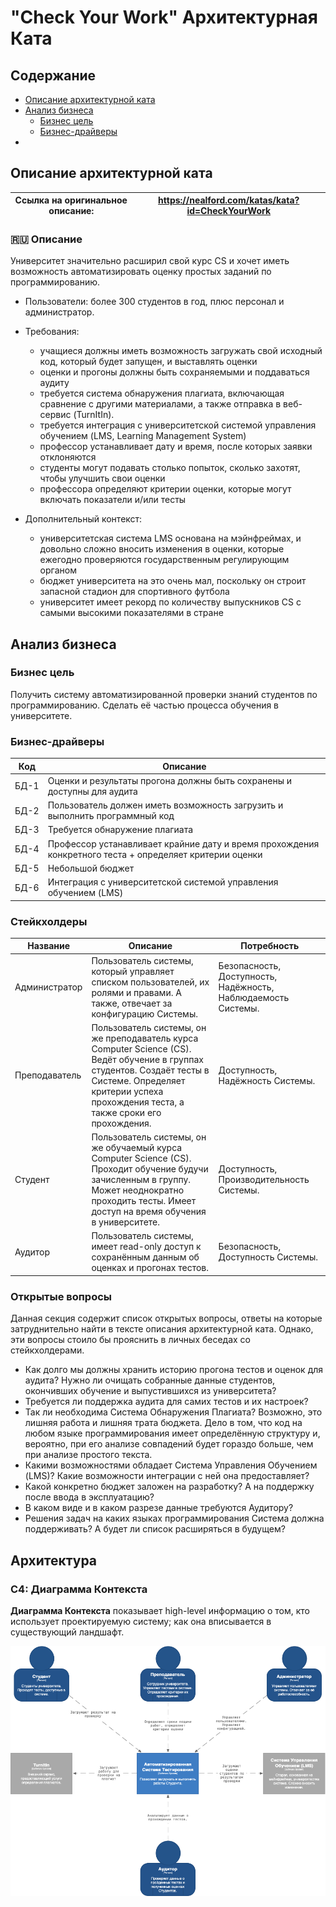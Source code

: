 # "Check Your Work" Архитектурная Ката

## Содержание
- [Описание архитектурной ката](#описание-архитектурной-ката)
- [Анализ бизнеса](#анализ-бизнеса)
  - [Бизнес цель](#бизнес-цель)
  - [Бизнес-драйверы](#бизнес-драйверы)
- 

## Описание архитектурной ката

| Ссылка на оригинальное описание: | https://nealford.com/katas/kata?id=CheckYourWork |
| ---- | ---- |

### 🇷🇺 Описание

Университет значительно расширил свой курс CS и хочет иметь возможность автоматизировать оценку простых заданий по программированию.

* Пользователи: более 300 студентов в год, плюс персонал и администратор.

* Требования:
  * учащиеся должны иметь возможность загружать свой исходный код, который будет запущен, и выставлять оценки
  * оценки и прогоны должны быть сохраняемыми и поддаваться аудиту
  * требуется система обнаружения плагиата, включающая сравнение с другими материалами, а также отправка в веб-сервис (TurnItIn).
  * требуется интеграция с университетской системой управления обучением (LMS, Learning Management System)
  * профессор устанавливает дату и время, после которых заявки отклоняются
  * студенты могут подавать столько попыток, сколько захотят, чтобы улучшить свои оценки
  * профессора определяют критерии оценки, которые могут включать показатели и/или тесты

* Дополнительный контекст:
  * университетская система LMS основана на мэйнфреймах, и довольно сложно вносить изменения в оценки, которые ежегодно проверяются государственным регулирующим органом
  * бюджет университета на это очень мал, поскольку он строит запасной стадион для спортивного футбола
  * университет имеет рекорд по количеству выпускников CS с самыми высокими показателями в стране

## Анализ бизнеса

### Бизнес цель

Получить систему автоматизированной проверки знаний студентов по программированию. Сделать её частью процесса обучения в университете.

### Бизнес-драйверы

| Код  | Описание                                                                   |
|------|----------------------------------------------------------------------------|
| БД-1 | Оценки и результаты прогона должны быть сохранены и доступны для аудита    |
| БД-2 | Пользователь должен иметь возможность загрузить и выполнить программный код |
| БД-3 | Требуется обнаружение плагиата                                             |
| БД-4 | Профессор устанавливает крайние дату и время прохождения конкретного теста + определяет критерии оценки |
| БД-5 | Небольшой бюджет |
| БД-6 | Интеграция с университетской системой управления обучением (LMS) |

### Стейкхолдеры

| Название | Описание | Потребность                                                   |
| -------- | -------- |---------------------------------------------------------------|
| Администратор | Пользователь системы, который управляет списком пользователей, их ролями и правами. А также, отвечает за конфигурацию Системы. | Безопасность, Доступность, Надёжность, Наблюдаемость Системы. |
| Преподаватель | Пользователь системы, он же преподаватель курса Computer Science (CS). Ведёт обучение в группах студентов. Создаёт тесты в Системе. Определяет критерии успеха прохождения теста, а также сроки его прохождения. | Доступность, Надёжность Системы.                              |              |
| Студент | Пользователь системы, он же обучаемый курса Computer Science (CS). Проходит обучение будучи зачисленным в группу. Может неоднократно проходить тесты. Имеет доступ на время обучения в университете. | Доступность, Производительность Системы.                      |
| Аудитор | Пользователь системы, имеет read-only доступ к сохранённым данным об оценках и прогонах тестов. | Безопасность, Доступность Системы.                            |

### Открытые вопросы

Данная секция содержит список открытых вопросы, ответы на которые затруднительно найти в тексте описания архитектурной ката. Однако, 
эти вопросы стоило бы прояснить в личных беседах со стейкхолдерами.

* Как долго мы должны хранить историю прогона тестов и оценок для аудита? Нужно ли очищать собранные данные студентов, окончивших обучение и выпустившихся из университета?
* Требуется ли поддержка аудита для самих тестов и их настроек?
* Так ли необходима Система Обнаружения Плагиата? Возможно, это лишняя работа и лишняя трата бюджета. Дело в том, что код на любом языке программирования имеет определённую структуру и, вероятно, при его анализе совпадений будет гораздо больше, чем при анализе простого текста.
* Какими возможностями обладает Система Управления Обучением (LMS)? Какие возможности интеграции с ней она предоставляет?
* Какой конкретно бюджет заложен на разработку? А на поддержку после ввода в эксплуатацию?
* В каком виде и в каком разрезе данные требуются Аудитору?
* Решения задач на каких языках программирования Система должна поддерживать? А будет ли список расширяться в будущем? 

## Архитектура

### C4: Диаграмма Контекста

**Диаграмма Контекста** показывает high-level информацию о том, кто использует проектируемую систему; как она вписывается в существующий ландшафт.

![Автоматизированная Система Тестирования](diagrams/C4-Context-Diagram.png)
